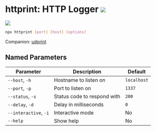 # httprint: HTTP Logger [![](https://img.shields.io/npm/v/httprint.svg?style=flat-square)](https://www.npmjs.com/package/httprint)

![](https://github.com/omrilotan/httprint/assets/516342/84465965-a6e6-41a8-923c-a3158c4a8b39)

```bash
npx httprint [port] [host] [options]
```

Companion: [udprint](https://www.npmjs.com/package/udprint)

## Named Parameters

| Parameter | Description | Default |
| - | - | - |
| `--host`, `-h` | Hostname to listen on | `localhost` |
| `--port`, `-p` | Port to listen on | `1337` |
| `--status`, `-s` | Status code to respond with | `200` |
| `--delay`, `-d` | Delay in milliseconds | `0` |
| `--interactive`, `-i` | Interactive mode | No |
| `--help` | Show help | No |
